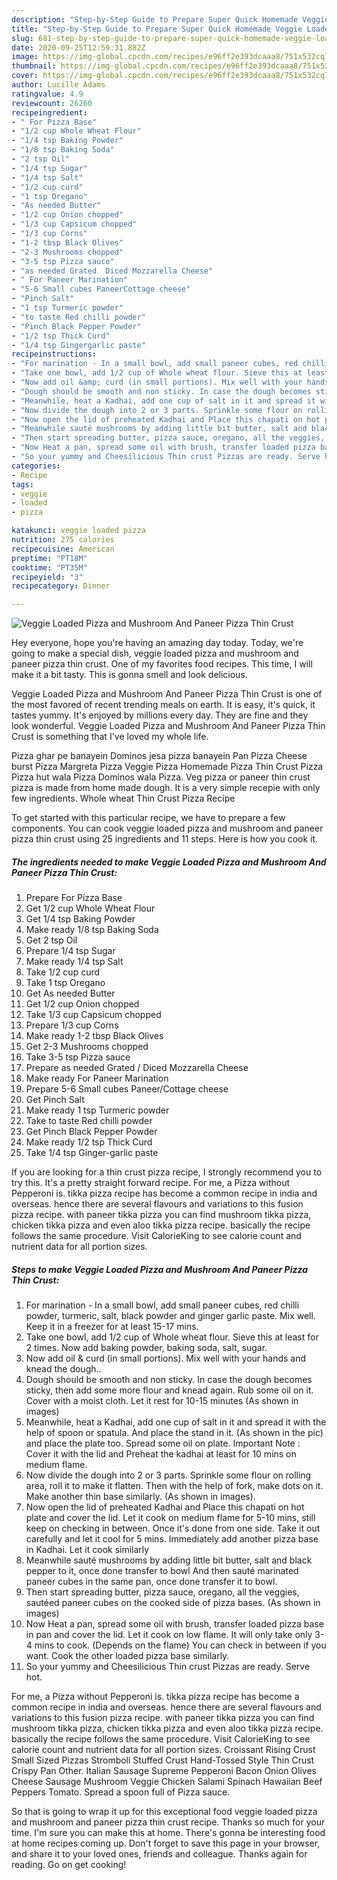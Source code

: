 ```yaml
---
description: "Step-by-Step Guide to Prepare Super Quick Homemade Veggie Loaded Pizza and Mushroom And Paneer Pizza Thin Crust"
title: "Step-by-Step Guide to Prepare Super Quick Homemade Veggie Loaded Pizza and Mushroom And Paneer Pizza Thin Crust"
slug: 681-step-by-step-guide-to-prepare-super-quick-homemade-veggie-loaded-pizza-and-mushroom-and-paneer-pizza-thin-crust
date: 2020-09-25T12:59:31.882Z
image: https://img-global.cpcdn.com/recipes/e96ff2e393dcaaa8/751x532cq70/veggie-loaded-pizza-and-mushroom-and-paneer-pizza-thin-crust-recipe-main-photo.jpg
thumbnail: https://img-global.cpcdn.com/recipes/e96ff2e393dcaaa8/751x532cq70/veggie-loaded-pizza-and-mushroom-and-paneer-pizza-thin-crust-recipe-main-photo.jpg
cover: https://img-global.cpcdn.com/recipes/e96ff2e393dcaaa8/751x532cq70/veggie-loaded-pizza-and-mushroom-and-paneer-pizza-thin-crust-recipe-main-photo.jpg
author: Lucille Adams
ratingvalue: 4.9
reviewcount: 26260
recipeingredient:
- " For Pizza Base"
- "1/2 cup Whole Wheat Flour"
- "1/4 tsp Baking Powder"
- "1/8 tsp Baking Soda"
- "2 tsp Oil"
- "1/4 tsp Sugar"
- "1/4 tsp Salt"
- "1/2 cup curd"
- "1 tsp Oregano"
- "As needed Butter"
- "1/2 cup Onion chopped"
- "1/3 cup Capsicum chopped"
- "1/3 cup Corns"
- "1-2 tbsp Black Olives"
- "2-3 Mushrooms chopped"
- "3-5 tsp Pizza sauce"
- "as needed Grated  Diced Mozzarella Cheese"
- " For Paneer Marination"
- "5-6 Small cubes PaneerCottage cheese"
- "Pinch Salt"
- "1 tsp Turmeric powder"
- "to taste Red chilli powder"
- "Pinch Black Pepper Powder"
- "1/2 tsp Thick Curd"
- "1/4 tsp Gingergarlic paste"
recipeinstructions:
- "For marination - In a small bowl, add small paneer cubes, red chilli powder, turmeric, salt, black powder and ginger garlic paste. Mix well. Keep it in a freezer for at least 15-17 mins."
- "Take one bowl, add 1/2 cup of Whole wheat flour. Sieve this at least for 2 times. Now add baking powder, baking soda, salt, sugar."
- "Now add oil &amp; curd (in small portions). Mix well with your hands and knead the dough.."
- "Dough should be smooth and non sticky. In case the dough becomes sticky, then add some more flour and knead again. Rub some oil on it. Cover with a moist cloth. Let it rest for 10-15 minutes (As shown in images)"
- "Meanwhile, heat a Kadhai, add one cup of salt in it and spread it with the help of spoon or spatula. And place the stand in it. (As shown in the pic) and place the plate too. Spread some oil on plate. Important Note : Cover it with the lid and Preheat the kadhai at least for 10 mins on medium flame."
- "Now divide the dough into 2 or 3 parts. Sprinkle some flour on rolling area, roll it to make it flatten. Then with the help of fork, make dots on it. Make another thin base similarly. (As shown in images)."
- "Now open the lid of preheated Kadhai and Place this chapati on hot plate and cover the lid. Let it cook on medium flame for 5-10 mins, still keep on checking in between. Once it&#39;s done from one side. Take it out carefully and let it cool for 5 mins. Immediately add another pizza base in Kadhai. Let it cook similarly"
- "Meanwhile sauté mushrooms by adding little bit butter, salt and black pepper to it, once done transfer to bowl And then sauté marinated paneer cubes in the same pan, once done transfer it to bowl."
- "Then start spreading butter, pizza sauce, oregano, all the veggies, sautéed paneer cubes on the cooked side of pizza bases. (As shown in images)"
- "Now Heat a pan, spread some oil with brush, transfer loaded pizza base in pan and cover the lid. Let it cook on low flame. It will only take only 3-4 mins to cook. (Depends on the flame) You can check in between if you want. Cook the other loaded pizza base similarly."
- "So your yummy and Cheesilicious Thin crust Pizzas are ready. Serve hot."
categories:
- Recipe
tags:
- veggie
- loaded
- pizza

katakunci: veggie loaded pizza 
nutrition: 275 calories
recipecuisine: American
preptime: "PT18M"
cooktime: "PT35M"
recipeyield: "3"
recipecategory: Dinner

---
```



![Veggie Loaded Pizza and Mushroom And Paneer Pizza Thin Crust](https://img-global.cpcdn.com/recipes/e96ff2e393dcaaa8/751x532cq70/veggie-loaded-pizza-and-mushroom-and-paneer-pizza-thin-crust-recipe-main-photo.jpg)

Hey everyone, hope you're having an amazing day today. Today, we're going to make a special dish, veggie loaded pizza and mushroom and paneer pizza thin crust. One of my favorites food recipes. This time, I will make it a bit tasty. This is gonna smell and look delicious.

Veggie Loaded Pizza and Mushroom And Paneer Pizza Thin Crust is one of the most favored of recent trending meals on earth. It is easy, it's quick, it tastes yummy. It's enjoyed by millions every day. They are fine and they look wonderful. Veggie Loaded Pizza and Mushroom And Paneer Pizza Thin Crust is something that I've loved my whole life.

Pizza ghar pe banayein Dominos jesa pizza banayein Pan Pizza Cheese burst Pizza Margreta Pizza Veggie Pizza Homemade Pizza Thin Crust Pizza Pizza hut wala Pizza Dominos wala Pizza. Veg pizza or paneer thin crust pizza is made from home made dough. It is a very simple recepie with only few ingredients. Whole wheat Thin Crust Pizza Recipe


To get started with this particular recipe, we have to prepare a few components. You can cook veggie loaded pizza and mushroom and paneer pizza thin crust using 25 ingredients and 11 steps. Here is how you cook it.

<!--inarticleads1-->

##### The ingredients needed to make Veggie Loaded Pizza and Mushroom And Paneer Pizza Thin Crust:

1. Prepare  For Pizza Base
1. Get 1/2 cup Whole Wheat Flour
1. Get 1/4 tsp Baking Powder
1. Make ready 1/8 tsp Baking Soda
1. Get 2 tsp Oil
1. Prepare 1/4 tsp Sugar
1. Make ready 1/4 tsp Salt
1. Take 1/2 cup curd
1. Take 1 tsp Oregano
1. Get As needed Butter
1. Get 1/2 cup Onion chopped
1. Take 1/3 cup Capsicum chopped
1. Prepare 1/3 cup Corns
1. Make ready 1-2 tbsp Black Olives
1. Get 2-3 Mushrooms chopped
1. Take 3-5 tsp Pizza sauce
1. Prepare as needed Grated / Diced Mozzarella Cheese
1. Make ready  For Paneer Marination
1. Prepare 5-6 Small cubes Paneer/Cottage cheese
1. Get Pinch Salt
1. Make ready 1 tsp Turmeric powder
1. Take to taste Red chilli powder
1. Get Pinch Black Pepper Powder
1. Make ready 1/2 tsp Thick Curd
1. Take 1/4 tsp Ginger-garlic paste


If you are looking for a thin crust pizza recipe, I strongly recommend you to try this. It&#39;s a pretty straight forward recipe. For me, a Pizza without Pepperoni is. tikka pizza recipe has become a common recipe in india and overseas. hence there are several flavours and variations to this fusion pizza recipe. with paneer tikka pizza you can find mushroom tikka pizza, chicken tikka pizza and even aloo tikka pizza recipe. basically the recipe follows the same procedure. Visit CalorieKing to see calorie count and nutrient data for all portion sizes. 

<!--inarticleads2-->

##### Steps to make Veggie Loaded Pizza and Mushroom And Paneer Pizza Thin Crust:

1. For marination - In a small bowl, add small paneer cubes, red chilli powder, turmeric, salt, black powder and ginger garlic paste. Mix well. Keep it in a freezer for at least 15-17 mins.
1. Take one bowl, add 1/2 cup of Whole wheat flour. Sieve this at least for 2 times. Now add baking powder, baking soda, salt, sugar.
1. Now add oil &amp; curd (in small portions). Mix well with your hands and knead the dough..
1. Dough should be smooth and non sticky. In case the dough becomes sticky, then add some more flour and knead again. Rub some oil on it. Cover with a moist cloth. Let it rest for 10-15 minutes (As shown in images)
1. Meanwhile, heat a Kadhai, add one cup of salt in it and spread it with the help of spoon or spatula. And place the stand in it. (As shown in the pic) and place the plate too. Spread some oil on plate. Important Note : Cover it with the lid and Preheat the kadhai at least for 10 mins on medium flame.
1. Now divide the dough into 2 or 3 parts. Sprinkle some flour on rolling area, roll it to make it flatten. Then with the help of fork, make dots on it. Make another thin base similarly. (As shown in images).
1. Now open the lid of preheated Kadhai and Place this chapati on hot plate and cover the lid. Let it cook on medium flame for 5-10 mins, still keep on checking in between. Once it&#39;s done from one side. Take it out carefully and let it cool for 5 mins. Immediately add another pizza base in Kadhai. Let it cook similarly
1. Meanwhile sauté mushrooms by adding little bit butter, salt and black pepper to it, once done transfer to bowl And then sauté marinated paneer cubes in the same pan, once done transfer it to bowl.
1. Then start spreading butter, pizza sauce, oregano, all the veggies, sautéed paneer cubes on the cooked side of pizza bases. (As shown in images)
1. Now Heat a pan, spread some oil with brush, transfer loaded pizza base in pan and cover the lid. Let it cook on low flame. It will only take only 3-4 mins to cook. (Depends on the flame) You can check in between if you want. Cook the other loaded pizza base similarly.
1. So your yummy and Cheesilicious Thin crust Pizzas are ready. Serve hot.


For me, a Pizza without Pepperoni is. tikka pizza recipe has become a common recipe in india and overseas. hence there are several flavours and variations to this fusion pizza recipe. with paneer tikka pizza you can find mushroom tikka pizza, chicken tikka pizza and even aloo tikka pizza recipe. basically the recipe follows the same procedure. Visit CalorieKing to see calorie count and nutrient data for all portion sizes. Croissant Rising Crust Small Sized Pizzas Stromboli Stuffed Crust Hand-Tossed Style Thin Crust Crispy Pan Other. Italian Sausage Supreme Pepperoni Bacon Onion Olives Cheese Sausage Mushroom Veggie Chicken Salami Spinach Hawaiian Beef Peppers Tomato. Spread a spoon full of Pizza sauce. 

So that is going to wrap it up for this exceptional food veggie loaded pizza and mushroom and paneer pizza thin crust recipe. Thanks so much for your time. I'm sure you can make this at home. There's gonna be interesting food at home recipes coming up. Don't forget to save this page in your browser, and share it to your loved ones, friends and colleague. Thanks again for reading. Go on get cooking!
